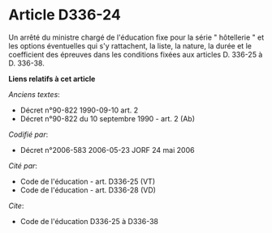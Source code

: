 # Article D336-24

Un arrêté du ministre chargé de l'éducation fixe pour la série " hôtellerie " et les options éventuelles qui s'y rattachent,
la liste, la nature, la durée et le coefficient des épreuves dans les conditions fixées aux articles D. 336-25 à D. 336-38.

**Liens relatifs à cet article**

_Anciens textes_:

  - Décret n°90-822 1990-09-10 art. 2
  - Décret n°90-822 du 10 septembre 1990 - art. 2 (Ab)

_Codifié par_:

  - Décret n°2006-583 2006-05-23 JORF 24 mai 2006

_Cité par_:

  - Code de l'éducation - art. D336-25 (VT)
  - Code de l'éducation - art. D336-28 (VD)

_Cite_:

  - Code de l'éducation D336-25 à D336-38

